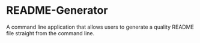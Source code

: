 # README-Generator
A command line application that allows users to generate a quality README file straight from the command line. 
